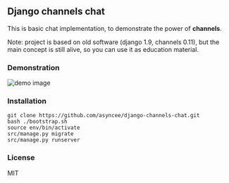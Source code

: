 ## Django channels chat

This is basic chat implementation, to demonstrate the power of **channels**.

Note: project is based on old software (django 1.9, channels 0.11), 
but the main concept is still alive, so you can use it as
education material.


### Demonstration

![demo image](https://raw.githubusercontent.com/asyncee/django-channels-chat/master/demo.gif)


### Installation

    git clone https://github.com/asyncee/django-channels-chat.git
    bash ./bootstrap.sh
    source env/bin/activate
    src/manage.py migrate
    src/manage.py runserver


### License

MIT
